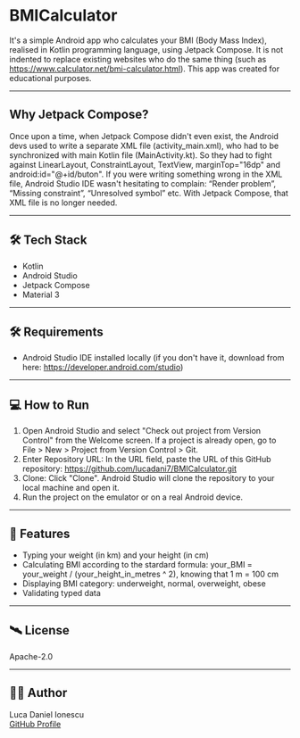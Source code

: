 # BMICalculator
It's a simple Android app who calculates your BMI (Body Mass Index), realised in Kotlin programming language, using Jetpack Compose. It is not indented to replace existing websites who do the same thing (such as https://www.calculator.net/bmi-calculator.html). This app was created for educational purposes. 

---
## Why Jetpack Compose?
Once upon a time, when Jetpack Compose didn't even exist, the Android devs used to write a separate XML file (activity_main.xml), who had to be synchronized with main Kotlin file (MainActivity.kt). So they had to fight against LinearLayout, ConstraintLayout, TextView, marginTop="16dp" and android:id="@+id/buton". If you were writing something wrong in the XML file, Android Studio IDE wasn't hesitating to complain: “Render problem”, “Missing constraint”, “Unresolved symbol” etc. With Jetpack Compose, that XML file is no longer needed.

---
## 🛠️ Tech Stack
- Kotlin
- Android Studio
- Jetpack Compose
- Material 3

---
## 🛠 Requirements
- Android Studio IDE installed locally (if you don't have it, download from here: https://developer.android.com/studio)

---
## 💻 How to Run
1. Open Android Studio and select "Check out project from Version Control" from the Welcome screen. If a project is already open, go to File > New > Project from Version Control > Git.
2. Enter Repository URL: In the URL field, paste the URL of this GitHub repository: https://github.com/lucadani7/BMICalculator.git
3. Clone: Click "Clone". Android Studio will clone the repository to your local machine and open it.
4. Run the project on the emulator or on a real Android device.

---
## 🚀 Features
- Typing your weight (in km) and your height (in cm)
- Calculating BMI according to the stardard formula: your_BMI = your_weight / (your_height_in_metres ^ 2), knowing that 1 m = 100 cm
- Displaying BMI category: underweight, normal, overweight, obese
- Validating typed data

---

## 🛰️ License

Apache-2.0

---

## 🧑‍🚀 Author

Luca Daniel Ionescu  
[GitHub Profile](https://github.com/lucadani7)
